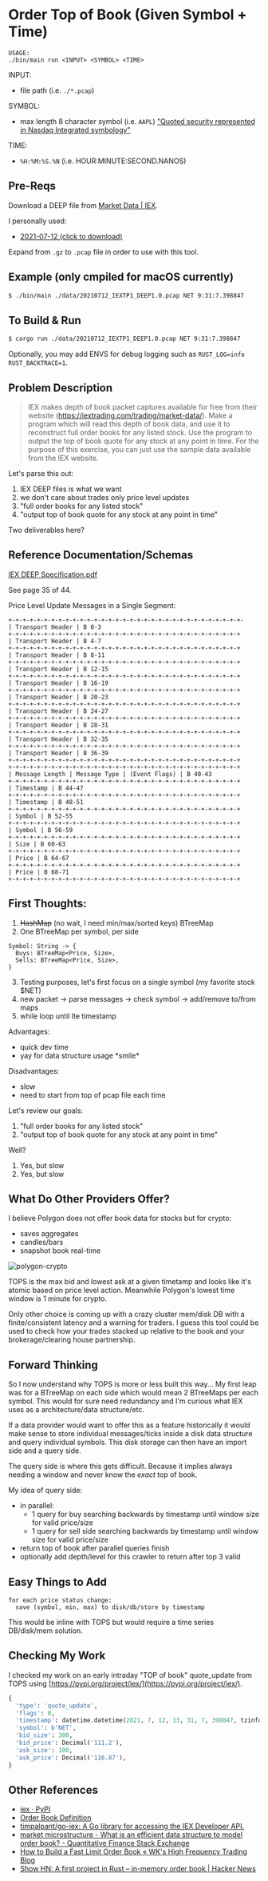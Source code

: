 # Order Top of Book (Given Symbol + Time)

```
USAGE:
./bin/main run <INPUT> <SYMBOL> <TIME>
```

INPUT: 
- file path (i.e. `./*.pcap`)

SYMBOL:
- max length 8 character symbol (i.e. `AAPL`) ["Quoted security represented in Nasdaq Integrated symbology"](http://www.nasdaqtrader.com/trader.aspx?id=CQSsymbolconvention)

TIME:
- `%H:%M:%S.%N` (i.e. HOUR:MINUTE:SECOND.NANOS)

## Pre-Reqs

Download a DEEP file from [Market Data | IEX](https://iextrading.com/trading/market-data/).

I personally used:
- [2021-07-12 (click to download)](https://www.googleapis.com/download/storage/v1/b/iex/o/data%2Ffeeds%2F20210712%2F20210712_IEXTP1_DEEP1.0.pcap.gz?generation=1626135690115652&alt=media)

Expand from `.gz` to `.pcap` file in order to use with this tool.

## Example (only cmpiled for macOS currently)

```bash
$ ./bin/main ./data/20210712_IEXTP1_DEEP1.0.pcap NET 9:31:7.398847
```

## To Build & Run

```bash
$ cargo run ./data/20210712_IEXTP1_DEEP1.0.pcap NET 9:31:7.398847
```

Optionally, you may add ENVS for debug logging such as `RUST_LOG=info RUST_BACKTRACE=1`.

## Problem Description

> IEX makes depth of book packet captures available for free from their website (https://iextrading.com/trading/market-data/). Make a program which will read this depth of book data, and use it to reconstruct full order books for any listed stock. Use the program to output  the top of book quote for any stock at any point in time. For the purpose of this exercise, you can just use the sample data available from the IEX website.

Let's parse this out:
1. IEX DEEP files is what we want
2. we don't care about trades only price level updates
3. "full order books for any listed stock"
4. "output top of book quote for any stock at any point in time"

Two deliverables here?

## Reference Documentation/Schemas

[IEX DEEP Specification.pdf](https://iextrading.com/docs/IEX%20DEEP%20Specification.pdf)

See page 35 of 44.

Price Level Update Messages in a Single Segment:

```
+-+-+-+-+-+-+-+-+-+-+-+-+-+-+-+-+-+-+-+-+-+-+-+-+-+-+-+-+-+-+-+-+-
| Transport Header | B 0-3
+-+-+-+-+-+-+-+-+-+-+-+-+-+-+-+-+-+-+-+-+-+-+-+-+-+-+-+-+-+-+-+-+
| Transport Header | B 4-7
+-+-+-+-+-+-+-+-+-+-+-+-+-+-+-+-+-+-+-+-+-+-+-+-+-+-+-+-+-+-+-+-+
| Transport Header | B 8-11
+-+-+-+-+-+-+-+-+-+-+-+-+-+-+-+-+-+-+-+-+-+-+-+-+-+-+-+-+-+-+-+-+
| Transport Header | B 12-15
+-+-+-+-+-+-+-+-+-+-+-+-+-+-+-+-+-+-+-+-+-+-+-+-+-+-+-+-+-+-+-+-+
| Transport Header | B 16-19
+-+-+-+-+-+-+-+-+-+-+-+-+-+-+-+-+-+-+-+-+-+-+-+-+-+-+-+-+-+-+-+-+
| Transport Header | B 20-23
+-+-+-+-+-+-+-+-+-+-+-+-+-+-+-+-+-+-+-+-+-+-+-+-+-+-+-+-+-+-+-+-+
| Transport Header | B 24-27
+-+-+-+-+-+-+-+-+-+-+-+-+-+-+-+-+-+-+-+-+-+-+-+-+-+-+-+-+-+-+-+-+
| Transport Header | B 28-31
+-+-+-+-+-+-+-+-+-+-+-+-+-+-+-+-+-+-+-+-+-+-+-+-+-+-+-+-+-+-+-+-+
| Transport Header | B 32-35
+-+-+-+-+-+-+-+-+-+-+-+-+-+-+-+-+-+-+-+-+-+-+-+-+-+-+-+-+-+-+-+-+
| Transport Header | B 36-39
+-+-+-+-+-+-+-+-+-+-+-+-+-+-+-+-+-+-+-+-+-+-+-+-+-+-+-+-+-+-+-+-+
+-+-+-+-+-+-+-+-+-+-+-+-+-+-+-+-+-+-+-+-+-+-+-+-+-+-+-+-+-+-+-+-+
| Message Length | Message Type | (Event Flags) | B 40-43
+-+-+-+-+-+-+-+-+-+-+-+-+-+-+-+-+-+-+-+-+-+-+-+-+-+-+-+-+-+-+-+-+
| Timestamp | B 44-47
+-+-+-+-+-+-+-+-+-+-+-+-+-+-+-+-+-+-+-+-+-+-+-+-+-+-+-+-+-+-+-+-+
| Timestamp | B 48-51
+-+-+-+-+-+-+-+-+-+-+-+-+-+-+-+-+-+-+-+-+-+-+-+-+-+-+-+-+-+-+-+-+
| Symbol | B 52-55
+-+-+-+-+-+-+-+-+-+-+-+-+-+-+-+-+-+-+-+-+-+-+-+-+-+-+-+-+-+-+-+-+
| Symbol | B 56-59
+-+-+-+-+-+-+-+-+-+-+-+-+-+-+-+-+-+-+-+-+-+-+-+-+-+-+-+-+-+-+-+-+
| Size | B 60-63
+-+-+-+-+-+-+-+-+-+-+-+-+-+-+-+-+-+-+-+-+-+-+-+-+-+-+-+-+-+-+-+-+
| Price | B 64-67
+-+-+-+-+-+-+-+-+-+-+-+-+-+-+-+-+-+-+-+-+-+-+-+-+-+-+-+-+-+-+-+-+
| Price | B 68-71
+-+-+-+-+-+-+-+-+-+-+-+-+-+-+-+-+-+-+-+-+-+-+-+-+-+-+-+-+-+-+-+-+
```

## First Thoughts:

1. ~~HashMap~~ (no wait, I need min/max/sorted keys) BTreeMap
2. One BTreeMap per symbol, per side

```
Symbol: String -> {
  Buys: BTreeMap<Price, Size>,
  Sells: BTreeMap<Price, Size>,
}
```

3. Testing purposes, let's first focus on a single symbol (my favorite stock $NET)
4. new packet -> parse messages -> check symbol -> add/remove to/from maps
5. while loop until lte timestamp

Advantages:
- quick dev time
- yay for data structure usage \*smile\*

Disadvantages:
- slow
- need to start from top of pcap file each time

Let's review our goals:
1. "full order books for any listed stock"
2. "output top of book quote for any stock at any point in time"

Well?
1. Yes, but slow
2. Yes, but slow

## What Do Other Providers Offer?

I believe Polygon does not offer book data for stocks but for crypto: 
- saves aggregates
- candles/bars
- snapshot book real-time

![polygon-crypto](./images/polygon-book-data.png)

TOPS is the max bid and lowest ask at a given timetamp and looks like it's atomic based on price level action. Meanwhile Polygon's lowest time window is 1 minute for crypto.

Only other choice is coming up with a crazy cluster mem/disk DB with a finite/consistent latency and a warning for traders. I guess this tool could be used to check how your trades stacked up relative to the book and your brokerage/clearing house partnership.

## Forward Thinking

So I now understand why TOPS is more or less built this way... My first leap was for a BTreeMap on each side which would mean 2 BTreeMaps per each symbol. This would for sure need redundancy and I'm curious what IEX uses as a architecture/data structure/etc.

If a data provider would want to offer this as a feature historically it would make sense to store individual messages/ticks inside a disk data structure and query individual symbols. This disk storage can then have an import side and a query side.

The query side is where this gets difficult. Because it implies always needing a window and never know the _exact_ top of book.

My idea of query side:
- in parallel:
  - 1 query for buy searching backwards by timestamp until window size for valid price/size
  - 1 query for sell side searching backwards by timestamp until window size for valid price/size
- return top of book after parallel queries finish
- optionally add depth/level for this crawler to return after top 3 valid

## Easy Things to Add

```
for each price status change:
  save (symbol, min, max) to disk/db/store by timestamp
```

This would be inline with TOPS but would require a time series DB/disk/mem solution.

## Checking My Work

I checked my work on an early intraday "TOP of book" quote_update from TOPS using [https://pypi.org/project/iex/](https://pypi.org/project/iex/).

```python
{
  'type': 'quote_update',
  'flags': 0,
  'timestamp': datetime.datetime(2021, 7, 12, 13, 31, 7, 398847, tzinfo=datetime.timezone.utc),
  'symbol': b'NET',
  'bid_size': 300,
  'bid_price': Decimal('111.2'),
  'ask_size': 100,
  'ask_price': Decimal('116.87'),
}
```

## Other References

- [iex · PyPI](https://pypi.org/project/iex/)
- [Order Book Definition](https://www.investopedia.com/terms/o/order-book.asp)
- [timpalpant/go-iex: A Go library for accessing the IEX Developer API.](https://github.com/timpalpant/go-iex)
- [market microstructure - What is an efficient data structure to model order book? - Quantitative Finance Stack Exchange](https://quant.stackexchange.com/questions/3783/what-is-an-efficient-data-structure-to-model-order-book)
- [How to Build a Fast Limit Order Book « WK's High Frequency Trading Blog](https://web.archive.org/web/20110219163448/http://howtohft.wordpress.com/2011/02/15/how-to-build-a-fast-limit-order-book/)
- [Show HN: A first project in Rust – in-memory order book | Hacker News](https://news.ycombinator.com/item?id=22389239)
